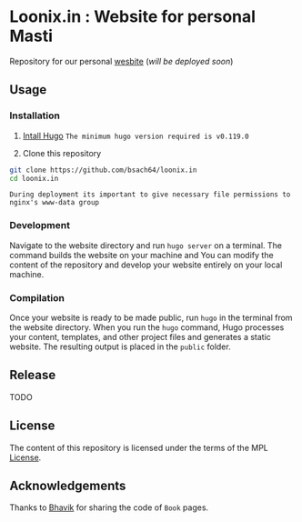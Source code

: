 # Loonix.in : Website for personal Masti


Repository for our personal [wesbite][site] (*will be deployed soon*)

[site]: https://loonix.in

## Usage

### Installation
1. [Intall Hugo][install]
`The minimum hugo version required is v0.119.0`


[install]: https://gohugo.io/installation/

2. Clone this repository


```sh
git clone https://github.com/bsach64/loonix.in
cd loonix.in
```


`During deployment its important to give necessary file permissions to nginx's www-data group`


### Development


Navigate to the website directory and run `hugo server` on a terminal. The command builds the website on your machine and  You can modify the content of the repository and develop your website entirely on your local machine.

### Compilation

Once your website is ready to be made public, run `hugo` in the terminal from the website directory. When you run the `hugo` command, Hugo processes your content, templates, and other project files and generates a static website. The resulting output is placed in the `public` folder.


## Release
TODO

## License

The content of this repository is licensed under the terms of the MPL [License][license].

[license]:https://www.mozilla.org/en-US/MPL/2.0/


## Acknowledgements

Thanks to [Bhavik](https://github.com/bsach64) for sharing the code of `Book` pages.
